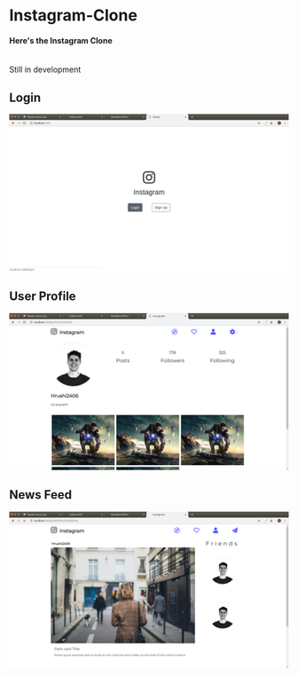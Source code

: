 # Instagram-Clone
<h4>Here's the Instagram Clone</h4> <br>
Still in development

<h2>Login</h2>

<img src='https://raw.githubusercontent.com/Hrushi2406/Instagram-Clone/master/public/Screenshots/Screenshot%20from%202019-04-22%2017-25-25.png' />

<h2>User Profile</h2>

<img src='https://raw.githubusercontent.com/Hrushi2406/Instagram-Clone/master/public/Screenshots/Screenshot%20from%202019-04-22%2017-25-34.png' />

<h2>News Feed</h2>

<img src='https://raw.githubusercontent.com/Hrushi2406/Instagram-Clone/master/public/Screenshots/Screenshot%20from%202019-04-22%2017-25-38.png' />


